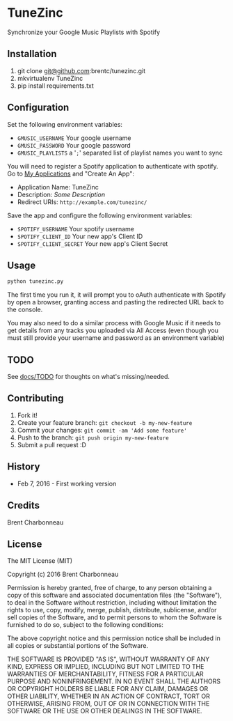 # TuneZinc

Synchronize your Google Music Playlists with Spotify

## Installation

1. git clone git@github.com:brentc/tunezinc.git
1. mkvirtualenv TuneZinc
1. pip install requirements.txt

## Configuration 

Set the following environment variables:

* `GMUSIC_USERNAME` Your google username
* `GMUSIC_PASSWORD` Your google password
* `GMUSIC_PLAYLISTS` a '`;`' separated list of playlist names you want to sync

You will need to register a Spotify application to authenticate with spotify. Go to 
[My Applications](https://developer.spotify.com/my-applications/#!/applications) and "Create An 
App":
    
* Application Name: TuneZinc
* Description: _Some Description_
* Redirect URIs: `http://example.com/tunezinc/`

Save the app and configure the following environment variables:
    
* `SPOTIFY_USERNAME` Your spotify username
* `SPOTIFY_CLIENT_ID` Your new app's Client ID
* `SPOTIFY_CLIENT_SECRET` Your new app's Client Secret

## Usage

```bash
python tunezinc.py
```

The first time you run it, it will prompt you to oAuth authenticate with Spotify by open a browser,
granting access and pasting the redirected URL back to the console.

You may also need to do a similar process with Google Music if it needs to get details from any 
tracks you uploaded via All Access (even though you must still provide your username and password as
an environment variable)

## TODO

See [docs/TODO](docs/TODO.md) for thoughts on what's missing/needed. 

## Contributing

1. Fork it!
2. Create your feature branch: `git checkout -b my-new-feature`
3. Commit your changes: `git commit -am 'Add some feature'`
4. Push to the branch: `git push origin my-new-feature`
5. Submit a pull request :D

## History

* Feb 7, 2016 - First working version

## Credits

Brent Charbonneau

## License

The MIT License (MIT)

Copyright (c) 2016 Brent Charbonneau

Permission is hereby granted, free of charge, to any person obtaining a copy
of this software and associated documentation files (the "Software"), to deal
in the Software without restriction, including without limitation the rights
to use, copy, modify, merge, publish, distribute, sublicense, and/or sell
copies of the Software, and to permit persons to whom the Software is
furnished to do so, subject to the following conditions:

The above copyright notice and this permission notice shall be included in all
copies or substantial portions of the Software.

THE SOFTWARE IS PROVIDED "AS IS", WITHOUT WARRANTY OF ANY KIND, EXPRESS OR
IMPLIED, INCLUDING BUT NOT LIMITED TO THE WARRANTIES OF MERCHANTABILITY,
FITNESS FOR A PARTICULAR PURPOSE AND NONINFRINGEMENT. IN NO EVENT SHALL THE
AUTHORS OR COPYRIGHT HOLDERS BE LIABLE FOR ANY CLAIM, DAMAGES OR OTHER
LIABILITY, WHETHER IN AN ACTION OF CONTRACT, TORT OR OTHERWISE, ARISING FROM,
OUT OF OR IN CONNECTION WITH THE SOFTWARE OR THE USE OR OTHER DEALINGS IN THE
SOFTWARE.
